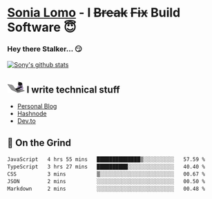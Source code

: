 # [Sonia Lomo](https://sonylomo.github.io/) - I ~~Break~~ ~~Fix~~ Build Software 😇
### Hey there Stalker... 😏 

<a href="https://github.com/sonylomo/github-readme-stats">
  <img align="center" src="https://media.giphy.com/media/lU05nFSW6Y2A/giphy.gif" alt="Sony's github stats" />
</a>

## <img src="assets/devcat.gif" width="40"> I write technical stuff
- [Personal Blog](https://www.sonylomo.dev/blog)
- [Hashnode](https://sonylomo.hashnode.dev/)
- [Dev.to](https://dev.to/sonylomo)

## 🤡 On the Grind
<!--START_SECTION:waka-->

```txt
JavaScript   4 hrs 55 mins   ██████████████▒░░░░░░░░░░   57.59 %
TypeScript   3 hrs 27 mins   ██████████░░░░░░░░░░░░░░░   40.40 %
CSS          3 mins          ▒░░░░░░░░░░░░░░░░░░░░░░░░   00.67 %
JSON         2 mins          ░░░░░░░░░░░░░░░░░░░░░░░░░   00.50 %
Markdown     2 mins          ░░░░░░░░░░░░░░░░░░░░░░░░░   00.48 %
```

<!--END_SECTION:waka-->
